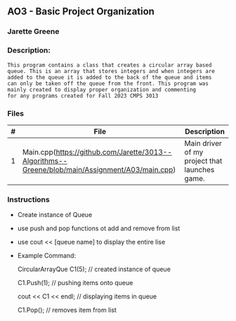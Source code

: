## AO3 - Basic Project Organization
### Jarette Greene
### Description:

    This program contains a class that creates a circular array based 
    queue. This is an array that stores integers and when integers are
    added to the queue it is added to the back of the queue and items 
    can only be taken off the queue from the front. This program was 
    mainly created to display proper organization and commenting 
    for any programs created for Fall 2023 CMPS 3013

### Files

|   #   | File             | Description                                        |
| :---: | ---------------  | -------------------------------------------------- |
|   1   | Main.cpp(https://github.com/Jarette/3013--Algorithms--Greene/blob/main/Assignment/A03/main.cpp)| Main driver of my project that launches game.      |


### Instructions

- Create instance of Queue 
- use push and pop functions ot add and remove from list
- use cout << [queue name] to display the entire lise 

- Example Command:

    CircularArrayQue C1(5);   // created instance of queue
    
    C1.Push(1);     // pushing items onto queue

    
    cout << C1 << endl;    // displaying items in queue

    C1.Pop();    // removes item from list
